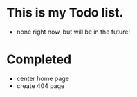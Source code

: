 # This is my Todo list.
- none right now, but will be in the future!

# Completed
- center home page
- create 404 page
